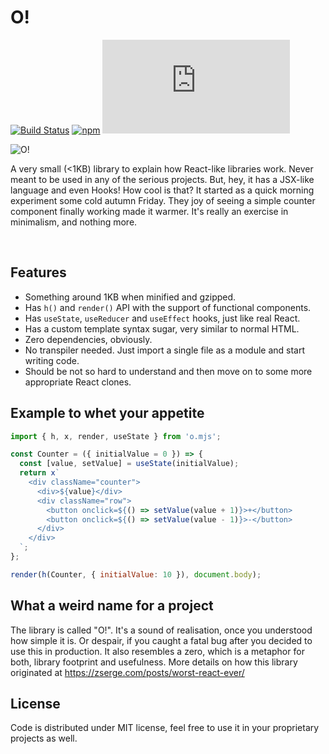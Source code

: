 # O!

[![Build Status](https://travis-ci.org/zserge/o.svg?branch=master)](https://travis-ci.org/zserge/o)
[![npm](https://img.shields.io/npm/v/@zserge/o.svg)](http://npm.im/@zserge/o)
[![gzip size](http://img.badgesize.io/https://unpkg.com/@zserge/o/o.min.mjs?compression=gzip)](https://unpkg.com/@zserge/o/o.min.mjs)

<div>
<img align="left" src="https://raw.githubusercontent.com/zserge/o/master/logo.png" alt="O!" />
<br/>
<p>
	A very small (<1KB) library to explain how React-like libraries work. Never meant to be used in any of the serious projects. But, hey, it has a JSX-like language and even Hooks! How cool is that? It started as a quick morning experiment some cold autumn Friday. They joy of seeing a simple counter component finally working made it warmer. It's really an exercise in minimalism, and nothing more.
</p>
<br/>
</div>

## Features

* Something around 1KB when minified and gzipped.
* Has `h()` and `render()` API with the support of functional components.
* Has `useState`, `useReducer` and `useEffect` hooks, just like real React.
* Has a custom template syntax sugar, very similar to normal HTML.
* Zero dependencies, obviously.
* No transpiler needed. Just import a single file as a module and start writing code.
* Should be not so hard to understand and then move on to some more appropriate React clones.

## Example to whet your appetite

```javascript
import { h, x, render, useState } from 'o.mjs';

const Counter = ({ initialValue = 0 }) => {
  const [value, setValue] = useState(initialValue);
  return x`
    <div className="counter">
      <div>${value}</div>
      <div className="row">
        <button onclick=${() => setValue(value + 1)}>+</button>
        <button onclick=${() => setValue(value - 1)}>-</button>
      </div>
    </div>
  `;
};

render(h(Counter, { initialValue: 10 }), document.body);
```

## What a weird name for a project

The library is called "O!". It's a sound of realisation, once you understood how simple it is. Or despair, if you caught a fatal bug after you decided to use this in production. It also resembles a zero, which is a metaphor for both, library footprint and usefulness. More details on how this library originated at https://zserge.com/posts/worst-react-ever/

## License

Code is distributed under MIT license, feel free to use it in your proprietary
projects as well.
